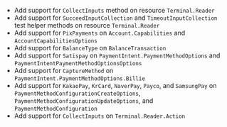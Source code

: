 * Add support for `CollectInputs` method on resource `Terminal.Reader`
* Add support for `SucceedInputCollection` and `TimeoutInputCollection` test helper methods on resource `Terminal.Reader`
* Add support for `PixPayments` on `Account.Capabilities` and `AccountCapabilitiesOptions`
* Add support for `BalanceType` on `BalanceTransaction`
* Add support for `Satispay` on `PaymentIntent.PaymentMethodOptions` and `PaymentIntentPaymentMethodOptionsOptions`
* Add support for `CaptureMethod` on `PaymentIntent.PaymentMethodOptions.Billie`
* Add support for `KakaoPay`, `KrCard`, `NaverPay`, `Payco`, and `SamsungPay` on `PaymentMethodConfigurationCreateOptions`, `PaymentMethodConfigurationUpdateOptions`, and `PaymentMethodConfiguration`
* Add support for `CollectInputs` on `Terminal.Reader.Action`